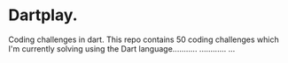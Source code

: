 # Dartplay.
Coding challenges in dart.
This repo contains 50 coding challenges which I'm currently solving using the Dart language........... ............  ...
